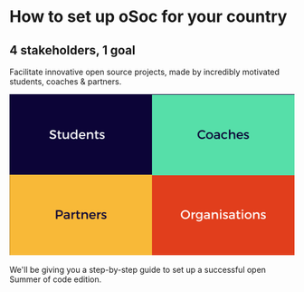 # How to set up oSoc for your country

## 4 stakeholders, 1 goal

Facilitate innovative open source projects, made by incredibly motivated students, coaches & partners.

![](../../.gitbook/assets/organisation-steps.png)

We'll be giving you a step-by-step guide to set up a successful open Summer of code edition.







